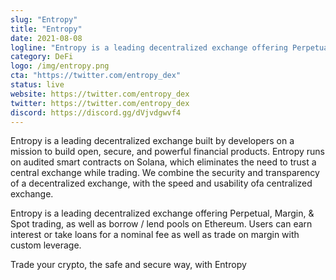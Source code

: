 ```yaml
---
slug: "Entropy"
title: "Entropy"
date: 2021-08-08
logline: "Entropy is a leading decentralized exchange offering Perpetual, Margin, & Spot trading, as well as borrow / lend pools on Solana."
category: DeFi
logo: /img/entropy.png
cta: "https://twitter.com/entropy_dex"
status: live
website: https://twitter.com/entropy_dex
twitter: https://twitter.com/entropy_dex
discord: https://discord.gg/dVjvdgwvf4
---
```


Entropy is a leading decentralized exchange built by developers on a mission to build open, secure, and powerful financial products. Entropy runs on audited smart contracts on Solana, which eliminates the need to trust a central exchange while trading. We combine the security and transparency of a decentralized exchange, with the speed and usability ofa centralized exchange.

Entropy is a leading decentralized exchange offering Perpetual, Margin, & Spot trading, as well as borrow / lend pools on Ethereum. Users can earn interest or take loans for a nominal fee as well as trade on margin with custom leverage.

Trade your crypto, the safe and secure way, with Entropy